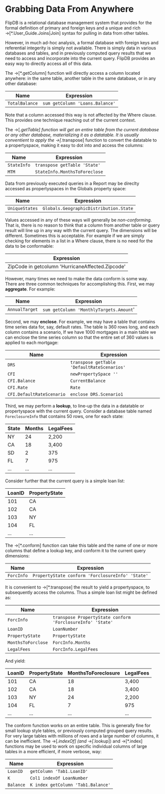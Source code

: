 # Grabbing Data From Anywhere

FlipDB is a relational database management system that
provides for the formal definition of primary and foreign keys and
a unique and rich →[*.User_Guide.Joins|Join] syntax for pulling in data from other tables.

However, in much ad-hoc analysis, a formal database with foreign keys and referential integerity
is simply not available. There is simply data in various databases and tables,
and in previously computed query results that we need to access and incorporate
into the current query. FlipDB provides an easy way to directly access all of this data.

The →[*.getColumn] function will directly access a column located anywhere: in the
same table, another table in the same database, or in any other database:

|Name|Expression|
|----|----------|
|`TotalBalance`|`sum getColumn 'Loans.Balance'`|

Note that a column accessed this way is not affected by the Where clause. This
provides one technique reaching out of the current context.

The →[*.getTable] function will get an entire table from the current database
or any other database, materializing it as a datatable. It is usually conventient to apply the →[*.transpose] function to convert the
datatable to a propertyspace, making it easy to dot into and access the columns:

|Name|Expression|
|----|----------|
|`StateInfo`|`transpose getTable 'State'`|
|`MTM`|`StateInfo.MonthsToForeclose`|

Data from previously executed queries in a Report may be direclty accessed
as propertyspaces in the Globals property space:

|Name|Expression|
|----|----------|
|`UniqueStates`|`Globals.GeographicDistribution.State`|

Values accessed in any of these ways will generally be _non-conforming_. That is, there is no
reason to think that a column from another table or query result will line up in any
way with the current query. The dimensions will be different. Sometimes this is
acceptable. For example if we are simply checking for elements
in a list in a Where clause, there is no need for the data to be conformable:

|Expression|
|----------|
|ZipCode in getcolumn 'HurricaneAffected.Zipcode'

However, many times we need to make the data conform is some way.
There are three common techniques for accomplishing this. First, we may **aggregate**.
For example:

|Name|Expression|
|----|----------|
|`AnnualTarget`|`sum getColumn 'MonthlyTargets.Amount`'

Second, we may **enclose**. For example, we may have a table that contains time series
data for, say, default rates. The table is 360 rows long, and each column contains a scenario,
If we have 1000 mortgages in a main table we can enclose the time series column
so that the entire set of 360 values is applied to each mortgage:

|Name|Expression|
|----|----------|
|`DRS`|`transpose getTable 'DefaultRateScenarios'`|
|`CFI`|`newPropertySpace ''`|
|`CFI.Balance`|`CurrentBalance`|
|`CFI.Rate`|`Rate`|
|`CFI.DefaultRateScenario`|`enclose DRS.Scenario1`|

Third, we may perform a **lookup**, to line-up the data in a datatable or propertyspace
with the current query. Consider a database table named `ForeclosureInfo` that
contains 50 rows, one for each state:

|State|Months|LegalFees|
|-----|------|--------|
|NY   |24    |  2,200 |
|CA   |18    |  3,400 |
|SD   |2     |    375 |
|FL   |7     |    975 |
|...  |...   |...     |

Consider further that the current query is a simple loan list:

|LoanID|PropertyState|
|------|-------------
|101|CA          |
|102|CA          |
|103|NY          |
|104|FL          |
|...|...         |

The →[*.conform] function can take this table and the name of one
or more columns that define a lookup key, and conform it to the current
query dimensions:

|Name|Expression|
|----|----------|
|`ForcInfo`|`PropertyState conform 'ForclosureInfo' 'State'`|

It is convenient to →[*.transpose] the result to yield a propertyspace,
to subsequently access the columns. Thus a simple loan list might be defined as:

|Name|Expression|
|-----|---------|
|`ForcInfo`|`transpose PropertyState conform 'ForclosureInfo' 'State'`|
|`LoanID`|`LoanNumber`|
|`PropertyState`|`PropertyState`|
|`MonthsToForclose`|`ForcInfo.Months`|
|`LegalFees`|`ForcInfo.LegalFees`|

And yield:

|LoanID|PropertyState|MonthsToForeclosure|LegalFees|
|------|-------------|-----------------|---------|
|101|CA|18| 3,400|
|102|CA|18| 3,400|
|103|NY|24| 2,200|
|104|FL|7 |  975|
|...|...|...|...|

The conform function works on an entire table. This is generally fine for
small lookup style tables, or previously computed grouped query results.
For very large tables with millions of rows and a large number of columns,
it can be inefficient. The →[*.indexOf] (and →[*.lookup]) and →[*.index] functions
may be used to work on specific individual columns of large tables
in a more efficient, if more verbose, way:

|Name|Expression|
|----|----------|
|`LoanID`|`getColumn 'Tab1.LoanID'`|
|`K`|`Col1 indexOf LoanNumber`|
|`Balance`|`K index getColumn 'Tab1.Balance'`|



